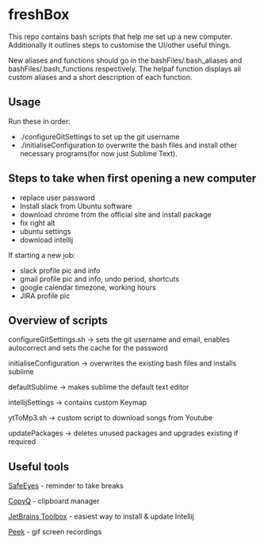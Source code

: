 # freshBox
This repo contains bash scripts that help me set up a new computer. Additionally it outlines steps to customise the UI/other useful things.

New aliases and functions should go in the bashFiles/.bash_aliases and bashFiles/.bash_functions respectively.
The helpaf function displays all custom aliases and a short description of each function.

## Usage 

Run these in order:
- ./configureGitSettings to set up the git username
- ./initialiseConfiguration to overwrite the bash files and install other necessary programs(for now just Sublime Text).

## Steps to take when first opening a new computer

- replace user password
- Install slack from Ubuntu software
- download chrome from the official site and install package
- fix right alt
- ubuntu settings 
- download intellij

If starting a new job:
- slack profile pic and info
- gmail profile pic and info, undo period, shortcuts
- google calendar timezone, working hours
- JIRA profile pic

## Overview of scripts

configureGitSettings.sh -> sets the git username and email, enables autocorrect and sets the cache for the password

initialiseConfiguration -> overwrites the existing bash files and installs sublime

defaultSublime -> makes sublime the default text editor

intellijSettings -> contains custom Keymap

ytToMp3.sh -> custom script to download songs from Youtube

updatePackages -> deletes unused packages and upgrades existing if required

## Useful tools
[SafeEyes](https://slgobinath.github.io/SafeEyes/) - reminder to take breaks

[CopyQ](https://hluk.github.io/CopyQ/) - clipboard manager

[JetBrains Toolbox](https://www.jetbrains.com/toolbox-app/) - easiest way to install & update Intellij

[Peek](https://github.com/phw/peek) - gif screen recordings
